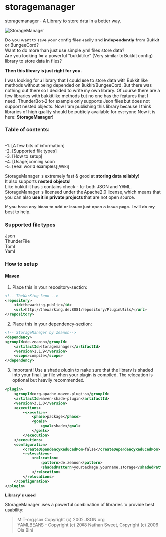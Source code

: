 
# storagemanager
storagemanager - A Library to store data in a better way.



![StorageManager](https://proxy.spigotmc.org/fe4eabc0f5de21c5ab0ca87a0003528e1b4ddf54?url=https%3A%2F%2Fi.ibb.co%2F3FyWVp2%2FLightning-Storage-Wallpaper.png)

Do you want to save your config files easily and **independently** from Bukkit or BungeeCord?<br>
Want to do more than just use simple .yml files store data?<br>
Are you looking for a powerful "bukkitlike" (Very similar to Bukkit config) library to store data in files?<br>

**Then this library is just right for you.**

I was looking for a library that I could use to store data with Bukkit like methods 
without being depended on Bukkit/BungeeCord. But there was nothing out there so I decided to write my own library.
Of course there are a few libraries with bukkitlike methods but no one has the features that I need.
ThunderBolt-2 for example only supports Json files but does not support nested objects.
Now I'am publishing this library because I think libraries of high quality should be publicly available for everyone
Now it is here: **StorageManager**!
<br>

### Table of contents:
<br>
-1. [A few bits of information] <br>
-2. [Supported file types] <br>
-3. [How to setup] <br>
-4. [Usage]coming soon <br>
-5. [Real world examples][Wiki] <br>



StorageManager is extremely fast & good at **storing data reliably**! <br>
It also supports **nested objects**!<br>
Like bukkit it has a contains check - for both JSON and YAML.
StorageManager is licensed under the Apache2.0 license, which means that
you can also **use it in private projects** that are not open source.

If you have any ideas to add or issues just open a issue page. I will do my best to help.



### Supported file types
Json<br>
ThunderFile<br>
Toml<br>
Yaml<br>

### How to setup

#### Maven

1. Place this in your repository-section: 
```xml
<!-- TheWarKing Repo -->
<repository>
    <id>thewarking-public</id>
    <url>http://thewarking.de:8081/repository/PluginUtils/</url>
</repository>
```

2. Place this in your dependency-section:
```xml
<!-- StorageManager by Zeanon-->
<dependency>
<groupId>de.zeanon</groupId>
    <artifactId>storagemanager</artifactId>
    <version>1.1.9</version>
    <scope>compile</scope>
</dependency>
```
	

3. Important! Use a shade plugin to make sure that the library is shaded into your final .jar file when your
plugin is compiled. 
The relocation is optional but heavily recommended.

```xml
<plugin>
	<groupId>org.apache.maven.plugins</groupId>
	<artifactId>maven-shade-plugin</artifactId>
	<version>3.1.0</version>
	<executions>
		<execution>
			<phase>package</phase>
			<goals>
				<goal>shade</goal>
			</goals>
		</execution>
	</executions>
	<configuration>
		<createDependencyReducedPom>false</createDependencyReducedPom>
		<relocations>
			<relocation>
				<pattern>de.zeanon</pattern>
				<shadedPattern>yourpackage.yourname.storage</shadedPattern>
			</relocation>
		</relocations>
	</configuration>
</plugin>
```	   


**Library's used**

StorageManager uses a powerful combination of libraries to provide best usability: 

>MIT-org.json Copyright (c) 2002 JSON.org <br>
>YAMLBEANS - Copyright (c) 2008 Nathan Sweet, Copyright (c) 2006 Ola Bini <br>
